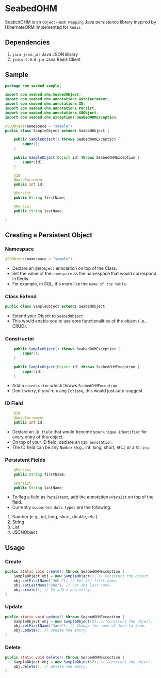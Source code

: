 # SeabedOHM

SeabedOHM is an `Object-Hash Mapping` Java persistence library inspired by HibernateORM implemented for `Redis`.


## Dependencies
1. `java-json.jar` Java JSON library
2. `jedis-2.0.0.jar` Java Redis Client


## Sample
```java
package com.seabed.sample;

import com.seabed.ohm.SeabedObject;
import com.seabed.ohm.annotations.AutoIncrement;
import com.seabed.ohm.annotations.ID;
import com.seabed.ohm.annotations.Persist;
import com.seabed.ohm.annotations.SBObject;
import com.seabed.ohm.exceptions.SeabedOHMException;

@SBObject(namespace = "sample")
public class SampleObject extends SeabedObject {

	public SampleObject() throws SeabedOHMException {
		super();
	}
	
	public SampleObject(Object id) throws SeabedOHMException {
		super(id);
	}

	@ID
	@AutoIncrement
	public int id;

	@Persist
	public String firstName;

	@Persist
	public String lastName;

}
```


## Creating a Persistent Object

### Namespace
```java
@SBObject(namespace = "sample")
```
* Declare an `@SBObject` annotation on top of the Class.
* Set the value of the `namespace` as the namespace that would correspond in Redis.
* For example, in SQL, it's more like the `name of the table`.

### Class Extend
```java
public class SampleObject extends SeabedObject
```
* Extend your Object to `SeabedObject`
* This would enable you to use core functionalities of the object (i.e., CRUD).

### Constructor
```java
	public SampleObject() throws SeabedOHMException {
		super();
	}
	
	public SampleObject(Object id) throws SeabedOHMException {
		super(id);
	}
```
* Add a `constructor` which throws `SeabedOHMException`
* Don't worry, if you're using `Eclipse`, this would just auto-suggest.

### ID Field
```java
	@ID
	@AutoIncrement
	public int id;
```
* Declare an `ID field` that would become your `unique identifier` for every entry of this object.
* On top of your ID field, declare an `@ID annotation`.
* The ID field can be any `Number` (e.g., int, long, short, etc.) or a `String`.

### Persistent Fields
```java
	@Persist
	public String firstName;

	@Persist
	public String lastName;
```
* To flag a field as `Persistent`, add the annotation `@Persist` on top of the field.
* Currently `supported data types` are the following:
1. Number (e.g., int, long, short, double, etc.)
2. String
3. List<String>
4. JSONObject


## Usage

### Create
```java
public static void create() throws SeabedOHMException {
	SampleObject obj = new SampleObject(); // Construct the object.
	obj.setFirstName("John"); // Set obj first name.
	obj.setLastName("Doe"); // Set obj last name.
	obj.create(); // To add a new entry.
}
```

### Update
```java
public static void update() throws SeabedOHMException {
	SampleObject obj = new SampleObject(2); // Construct the object.
	obj.setFirstName("Jane"); // Change the name of John to Jane.
	obj.update(); // Update the entry.
}
```

### Delete
```java
public static void delete() throws SeabedOHMException {
	SampleObject obj = new SampleObject(2); // Construct the object.
	obj.delete(); // Delete the entry.
}
```
